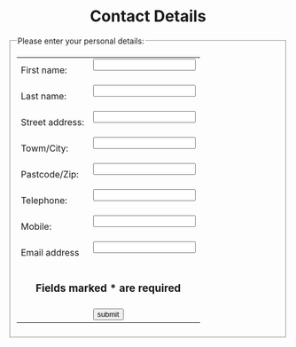 <!DOCTYPE html>
<html lang="en">
<head>
    <meta charset="UTF-8">
    <meta name="viewport" content="width=device-width, initial-scale=1.0">
    <title>Document</title>
</head>
<body>
    <center><h1>Contact Details</h1>
    <form action="www.youtude.com">
        <fieldset>
            <legend>Please enter your personal details:</legend>
             <table>
                <tr>
                    <td><label for="f">First name:</label></td>
                    <td><input type="test" id="f" name="first"><br><br></td>
                </tr>
                <tr>
                    <td><label for="la">Last name:</label></td>
                    <td><input type="text" id="la" name="last"><br><br></td>
                </tr>
                <tr>
                    <td><label for="s">Street address:</label></td>
                    <td><input type="text" id="s" name="stress"><br><br></td>
                </tr>
                <tr>
                    <td><label for="t">Towm/City:</label></td>
                    <td><input type="text" id="t" name="towm"><br><br></td>
                </tr>
                <tr>
                    <td><label for="p">Pastcode/Zip:</label></td>
                    <td><input type="text" id="p" name="pass"><br><br></td>
                </tr>
                <tr>
                    <td><label for="T">Telephone:</label></td>
                    <td><input type="text" id="T" name="Tel"><br><br></td>
                </tr>
                <tr>
                    <td><label for="M">Mobile:</label></td>
                    <td><input type="text" id="M" name="mob"><br><br></td>
                </tr>
                <tr>
                    <td><label for="e">Email address</label></td>
                    <td><input type="text" id="e" name="email"><br><br></td>
                </tr>
                <tr>
                    <td colspan="2"><center><h3>Fields marked * are required</h3></center></td>
                    <!-- <td></td> -->
                </tr>
                <tr>
                    <td colspan="2"><center><button>submit</button></center></td>
                    <!-- <td></td> -->
                </tr>
             </table>
        </fieldset>
    </form>
    </center>
</body>
</html>
